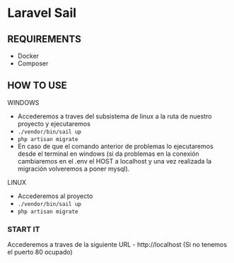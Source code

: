 # Laravel Sail

## REQUIREMENTS

-   Docker
-   Composer

## HOW TO USE

WINDOWS

-   Accederemos a traves del subsistema de linux a la ruta de nuestro proyecto y ejecutaremos
-   `./vendor/bin/sail up`
-   `php artisan migrate`
-   En caso de que el comando anterior de problemas lo ejecutaremos desde el terminal en windows (si da problemas en la conexión cambiaremos en el .env el HOST a localhost y una vez realizada la migración volveremos a poner mysql).

LINUX

-   Accederemos al proyecto
-   `./vendor/bin/sail up`
-   `php artisan migrate`

### START IT

Accederemos a traves de la siguiente URL - http://localhost (Si no tenemos el puerto 80 ocupado)
